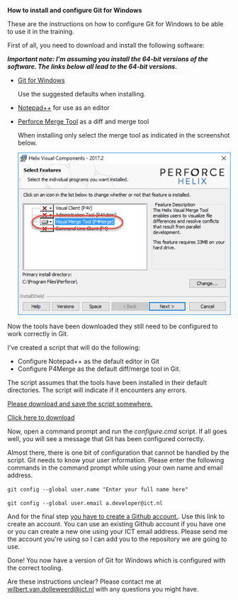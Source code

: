 ****How to install and configure Git for Windows****

These are the instructions on how to configure Git for Windows to be able to use it in the training. 

First of all, you need to download and install the following software:

***Important note: I'm assuming you install the 64-bit versions of the software. The links below all lead to the 64-bit versions.***

* [Git for Windows](https://git-scm.com/download/win)

  Use the suggested defaults when installing.

* [Notepad++](https://notepad-plus-plus.org/repository/7.x/7.5.1/npp.7.5.1.Installer.x64.exe) for use as an editor
* [Perforce Merge Tool](http://www.perforce.com/downloads/perforce/r17.2/bin.ntx64/p4vinst64.exe) as a diff and merge tool

  When installing only select the merge tool as indicated in the screenshot below.

  ![Install P4Merge](screenshots/install_p4merge.png)  


Now the tools have been downloaded they still need to be configured to work correctly in Git.

I've created a script that will do the following:

* Configure Notepad++ as the default editor in Git
* Configure P4Merge as the default diff/merge tool in Git.

The script assumes that the tools have been installed in their default directories. The script will indicate if it encounters any errors.

<a href="https://cdn.rawgit.com/WilbertOnGithub/GitTraining/b604b858/scripts/configure.cmd" download target="_blank">Please download and save the script somewhere.</a>

<a href="scripts/configure.cmd" download>Click here to download</a>

Now, open a command prompt and run the _configure.cmd_ script. If all goes well, you will see a message that Git has been configured correctly.


Almost there, there is one bit of configuration that cannot be handled by the script. Git needs to know your user information. Please enter the following commands in the command prompt while using your own name and email address.

`git config --global user.name "Enter your full name here"`

`git config --global user.email a.developer@ict.nl`


And for the final step <a href="https://github.com/join" download target="_blank">you have to create a Github account.</a>. Use this link to create an account. You can use an existing Github account if you have
one or you can create a new one using your ICT email address. Please send me the account you're using so I can add you to the repository we are going to use.


Done! You now have a version of Git for Windows which is configured with the correct tooling.

Are these instructions unclear? Please contact me at wilbert.van.dolleweerd@ict.nl with any questions you might have.

